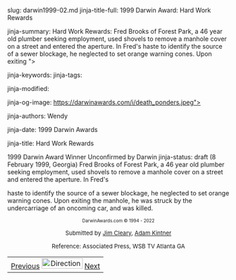 slug: darwin1999-02.md
jinja-title-full: 1999 Darwin Award: Hard Work Rewards

jinja-summary: Hard Work Rewards: Fred Brooks of Forest Park, a 46 year old plumber seeking employment, used shovels to remove a manhole cover on a street and entered the aperture. In Fred's haste to identify the source of a sewer blockage, he neglected to set orange warning cones. Upon exiting ">

jinja-keywords:
jinja-tags:

jinja-modified:

jinja-og-image: https://darwinawards.com/i/death_ponders.jpeg">

jinja-authors: Wendy

jinja-date: 1999 Darwin Awards


jinja-title: Hard Work Rewards

1999 Darwin Award Winner
Unconfirmed by Darwin
jinja-status: draft
(8 February 1999, Georgia) Fred Brooks of Forest Park, a 46 year old plumber seeking employment, used shovels to remove a manhole cover on a street and entered the aperture. In Fred's
</TD><TD>
haste to identify the source of a sewer blockage, he neglected to set orange warning cones. Upon exiting the manhole, he was struck by the undercarriage of an oncoming car, and was killed.
</TD></TR><TR valign="top"><TD colspan="2">
<P><CENTER><FONT size="-7">DarwinAwards.com &copy; 1994 - 2022</FONT></CENTER>
<P><CENTER><FONT size="-1">Submitted by <A href="mailto:REMOVE-jcleary@bellsouth.net">Jim Cleary</A>, <A href="mailto:REMOVE-olofath@mindspring.com">Adam Kintner</A></FONT></CENTER>
<P><CENTER><FONT size="-1">Reference: Associated Press, WSB TV Atlanta GA</FONT>

<!--#include virtual="/inc/votebar_viewvoteonly" -->

</CENTER>
</TD></TR></TABLE>
<TABLE width=100% border=0 background="/i/bgmain.jpg" cellspacing=5 cellpadding=10><TR><TD>
<CENTER>
<A href="darwin1999-01.html">Previous</A> <IMG src="/i/arrowani.gif" width="93" height="24" border="0" alt="Directions"> <A href="darwin1999-03.html">Next</A>
</H2>
</CENTER>

<!--#include file=nav_1999.html -->


